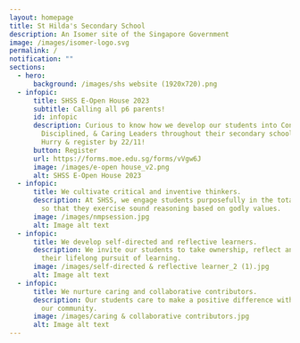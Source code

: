 ```yaml
---
layout: homepage
title: St Hilda's Secondary School
description: An Isomer site of the Singapore Government
image: /images/isomer-logo.svg
permalink: /
notification: ""
sections:
  - hero:
      background: /images/shs website (1920x720).png
  - infopic:
      title: SHSS E-Open House 2023
      subtitle: Calling all p6 parents!
      id: infopic
      description: Curious to know how we develop our students into Confident,
        Disciplined, & Caring Leaders throughout their secondary school journey?
        Hurry & register by 22/11!
      button: Register
      url: https://forms.moe.edu.sg/forms/vVgw6J
      image: /images/e-open house_v2.png
      alt: SHSS E-Open House 2023
  - infopic:
      title: We cultivate critical and inventive thinkers.
      description: At SHSS, we engage students purposefully in the total curriculum,
        so that they exercise sound reasoning based on godly values.
      image: /images/nmpsession.jpg
      alt: Image alt text
  - infopic:
      title: We develop self-directed and reflective learners.
      description: We invite our students to take ownership, reflect and persevere in
        their lifelong pursuit of learning.
      image: /images/self-directed & reflective learner_2 (1).jpg
      alt: Image alt text
  - infopic:
      title: We nurture caring and collaborative contributors.
      description: Our students care to make a positive difference within and beyond
        our community.
      image: /images/caring & collaborative contributors.jpg
      alt: Image alt text
---
```

